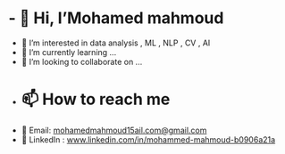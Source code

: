 # - 👋 Hi, I’Mohamed mahmoud 
- 👀 I’m interested in  data analysis  , ML , NLP , CV , AI  
- 🌱 I’m currently learning ...
- 💞️ I’m looking to collaborate on ...
- # 📫 How to reach me
- 📧 Email: mohamedmahmoud15ail.com@gmail.com
- 🔗 LinkedIn : www.linkedin.com/in/mohammed-mahmoud-b0906a21a

<!---
Mohamed15058/Mohamed15058 is a ✨ special ✨ repository because its `README.md` (this file) appears on your GitHub profile.
You can click the Preview link to take a look at your changes.
--->
